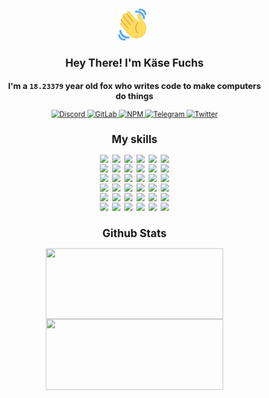 <div><p align=center><img src=./resources/images/wave.gif width=64px height=64px></p><h2 align=center>Hey There! I'm Käse Fuchs</h2><h3 align=center>I'm a <code>18.23379</code> year old fox who writes code to make computers do things</h3><p align=center><a href=https://discord.com/users/507526681125322772><img alt=Discord src="https://img.shields.io/badge/Discord-5865F2?logo=discord&logoColor=white&style=flat-square#dbcf8f70464688ee8734f7dc59649d07"> </a><a href=https://gitlab.com/kasefuchs><img alt=GitLab src="https://img.shields.io/badge/GitLab-330F63?logo=gitlab&logoColor=white&style=flat-square#dbcf8f70464688ee8734f7dc59649d07"> </a><a href=https://npmjs.com/~kasefuchs><img alt=NPM src="https://img.shields.io/badge/NPM-CB3837?logo=npm&logoColor=white&style=flat-square#dbcf8f70464688ee8734f7dc59649d07"> </a><a href=https://t.me/kasefuchs><img alt=Telegram src="https://img.shields.io/badge/Telegram-2CA5E0?logo=telegram&logoColor=white&style=flat-square#dbcf8f70464688ee8734f7dc59649d07"> </a><a href=https://twitter.com/kasefuchs><img alt=Twitter src="https://img.shields.io/badge/Twitter-1DA1F2?logo=twitter&logoColor=white&style=flat-square#dbcf8f70464688ee8734f7dc59649d07"></a></p><h2 align=center>My skills</h2><p align=center><a href=https://aws.amazon.com/ ><picture><source srcset="https://skillicons.dev/icons?i=aws&theme=dark#dbcf8f70464688ee8734f7dc59649d07" media="(prefers-color-scheme: dark)"><source srcset="https://skillicons.dev/icons?i=aws&theme=light#dbcf8f70464688ee8734f7dc59649d07" media="(prefers-color-scheme: light), (prefers-color-scheme: no-preference)"><img src="https://skillicons.dev/icons?i=aws&theme=light#dbcf8f70464688ee8734f7dc59649d07"></picture></a>&nbsp;&nbsp;<a href=https://en.wikipedia.org/wiki/Bash_(Unix_shell)><picture><source srcset="https://skillicons.dev/icons?i=bash&theme=dark#dbcf8f70464688ee8734f7dc59649d07" media="(prefers-color-scheme: dark)"><source srcset="https://skillicons.dev/icons?i=bash&theme=light#dbcf8f70464688ee8734f7dc59649d07" media="(prefers-color-scheme: light), (prefers-color-scheme: no-preference)"><img src="https://skillicons.dev/icons?i=bash&theme=light#dbcf8f70464688ee8734f7dc59649d07"></picture></a>&nbsp;&nbsp;<a href=https://discord.com/developers/docs><picture><source srcset="https://skillicons.dev/icons?i=bots&theme=dark#dbcf8f70464688ee8734f7dc59649d07" media="(prefers-color-scheme: dark)"><source srcset="https://skillicons.dev/icons?i=bots&theme=light#dbcf8f70464688ee8734f7dc59649d07" media="(prefers-color-scheme: light), (prefers-color-scheme: no-preference)"><img src="https://skillicons.dev/icons?i=bots&theme=light#dbcf8f70464688ee8734f7dc59649d07"></picture></a>&nbsp;&nbsp;<a href=https://www.cloudflare.com/ ><picture><source srcset="https://skillicons.dev/icons?i=cloudflare&theme=dark#dbcf8f70464688ee8734f7dc59649d07" media="(prefers-color-scheme: dark)"><source srcset="https://skillicons.dev/icons?i=cloudflare&theme=light#dbcf8f70464688ee8734f7dc59649d07" media="(prefers-color-scheme: light), (prefers-color-scheme: no-preference)"><img src="https://skillicons.dev/icons?i=cloudflare&theme=light#dbcf8f70464688ee8734f7dc59649d07"></picture></a>&nbsp;&nbsp;<a href=https://en.wikipedia.org/wiki/CSS><picture><source srcset="https://skillicons.dev/icons?i=css&theme=dark#dbcf8f70464688ee8734f7dc59649d07" media="(prefers-color-scheme: dark)"><source srcset="https://skillicons.dev/icons?i=css&theme=light#dbcf8f70464688ee8734f7dc59649d07" media="(prefers-color-scheme: light), (prefers-color-scheme: no-preference)"><img src="https://skillicons.dev/icons?i=css&theme=light#dbcf8f70464688ee8734f7dc59649d07"></picture></a>&nbsp;&nbsp;<a href=https://www.docker.com/ ><picture><source srcset="https://skillicons.dev/icons?i=docker&theme=dark#dbcf8f70464688ee8734f7dc59649d07" media="(prefers-color-scheme: dark)"><source srcset="https://skillicons.dev/icons?i=docker&theme=light#dbcf8f70464688ee8734f7dc59649d07" media="(prefers-color-scheme: light), (prefers-color-scheme: no-preference)"><img src="https://skillicons.dev/icons?i=docker&theme=light#dbcf8f70464688ee8734f7dc59649d07"></picture></a><br><a href=https://www.electronjs.org/ ><picture><source srcset="https://skillicons.dev/icons?i=electron&theme=dark#dbcf8f70464688ee8734f7dc59649d07" media="(prefers-color-scheme: dark)"><source srcset="https://skillicons.dev/icons?i=electron&theme=light#dbcf8f70464688ee8734f7dc59649d07" media="(prefers-color-scheme: light), (prefers-color-scheme: no-preference)"><img src="https://skillicons.dev/icons?i=electron&theme=light#dbcf8f70464688ee8734f7dc59649d07"></picture></a>&nbsp;&nbsp;<a href=https://expressjs.com/ ><picture><source srcset="https://skillicons.dev/icons?i=express&theme=dark#dbcf8f70464688ee8734f7dc59649d07" media="(prefers-color-scheme: dark)"><source srcset="https://skillicons.dev/icons?i=express&theme=light#dbcf8f70464688ee8734f7dc59649d07" media="(prefers-color-scheme: light), (prefers-color-scheme: no-preference)"><img src="https://skillicons.dev/icons?i=express&theme=light#dbcf8f70464688ee8734f7dc59649d07"></picture></a>&nbsp;&nbsp;<a href=https://www.figma.com/ ><picture><source srcset="https://skillicons.dev/icons?i=figma&theme=dark#dbcf8f70464688ee8734f7dc59649d07" media="(prefers-color-scheme: dark)"><source srcset="https://skillicons.dev/icons?i=figma&theme=light#dbcf8f70464688ee8734f7dc59649d07" media="(prefers-color-scheme: light), (prefers-color-scheme: no-preference)"><img src="https://skillicons.dev/icons?i=figma&theme=light#dbcf8f70464688ee8734f7dc59649d07"></picture></a>&nbsp;&nbsp;<a href=https://firebase.google.com/ ><picture><source srcset="https://skillicons.dev/icons?i=firebase&theme=dark#dbcf8f70464688ee8734f7dc59649d07" media="(prefers-color-scheme: dark)"><source srcset="https://skillicons.dev/icons?i=firebase&theme=light#dbcf8f70464688ee8734f7dc59649d07" media="(prefers-color-scheme: light), (prefers-color-scheme: no-preference)"><img src="https://skillicons.dev/icons?i=firebase&theme=light#dbcf8f70464688ee8734f7dc59649d07"></picture></a>&nbsp;&nbsp;<a href=https://flask.palletsprojects.com/ ><picture><source srcset="https://skillicons.dev/icons?i=flask&theme=dark#dbcf8f70464688ee8734f7dc59649d07" media="(prefers-color-scheme: dark)"><source srcset="https://skillicons.dev/icons?i=flask&theme=light#dbcf8f70464688ee8734f7dc59649d07" media="(prefers-color-scheme: light), (prefers-color-scheme: no-preference)"><img src="https://skillicons.dev/icons?i=flask&theme=light#dbcf8f70464688ee8734f7dc59649d07"></picture></a>&nbsp;&nbsp;<a href=https://cloud.google.com/ ><picture><source srcset="https://skillicons.dev/icons?i=gcp&theme=dark#dbcf8f70464688ee8734f7dc59649d07" media="(prefers-color-scheme: dark)"><source srcset="https://skillicons.dev/icons?i=gcp&theme=light#dbcf8f70464688ee8734f7dc59649d07" media="(prefers-color-scheme: light), (prefers-color-scheme: no-preference)"><img src="https://skillicons.dev/icons?i=gcp&theme=light#dbcf8f70464688ee8734f7dc59649d07"></picture></a><br><a href=https://git-scm.com/ ><picture><source srcset="https://skillicons.dev/icons?i=git&theme=dark#dbcf8f70464688ee8734f7dc59649d07" media="(prefers-color-scheme: dark)"><source srcset="https://skillicons.dev/icons?i=git&theme=light#dbcf8f70464688ee8734f7dc59649d07" media="(prefers-color-scheme: light), (prefers-color-scheme: no-preference)"><img src="https://skillicons.dev/icons?i=git&theme=light#dbcf8f70464688ee8734f7dc59649d07"></picture></a>&nbsp;&nbsp;<a href=https://github.com/ ><picture><source srcset="https://skillicons.dev/icons?i=github&theme=dark#dbcf8f70464688ee8734f7dc59649d07" media="(prefers-color-scheme: dark)"><source srcset="https://skillicons.dev/icons?i=github&theme=light#dbcf8f70464688ee8734f7dc59649d07" media="(prefers-color-scheme: light), (prefers-color-scheme: no-preference)"><img src="https://skillicons.dev/icons?i=github&theme=light#dbcf8f70464688ee8734f7dc59649d07"></picture></a>&nbsp;&nbsp;<a href=https://gitlab.com/ ><picture><source srcset="https://skillicons.dev/icons?i=gitlab&theme=dark#dbcf8f70464688ee8734f7dc59649d07" media="(prefers-color-scheme: dark)"><source srcset="https://skillicons.dev/icons?i=gitlab&theme=light#dbcf8f70464688ee8734f7dc59649d07" media="(prefers-color-scheme: light), (prefers-color-scheme: no-preference)"><img src="https://skillicons.dev/icons?i=gitlab&theme=light#dbcf8f70464688ee8734f7dc59649d07"></picture></a>&nbsp;&nbsp;<a href=https://www.heroku.com/ ><picture><source srcset="https://skillicons.dev/icons?i=heroku&theme=dark#dbcf8f70464688ee8734f7dc59649d07" media="(prefers-color-scheme: dark)"><source srcset="https://skillicons.dev/icons?i=heroku&theme=light#dbcf8f70464688ee8734f7dc59649d07" media="(prefers-color-scheme: light), (prefers-color-scheme: no-preference)"><img src="https://skillicons.dev/icons?i=heroku&theme=light#dbcf8f70464688ee8734f7dc59649d07"></picture></a>&nbsp;&nbsp;<a href=https://en.wikipedia.org/wiki/HTML><picture><source srcset="https://skillicons.dev/icons?i=html&theme=dark#dbcf8f70464688ee8734f7dc59649d07" media="(prefers-color-scheme: dark)"><source srcset="https://skillicons.dev/icons?i=html&theme=light#dbcf8f70464688ee8734f7dc59649d07" media="(prefers-color-scheme: light), (prefers-color-scheme: no-preference)"><img src="https://skillicons.dev/icons?i=html&theme=light#dbcf8f70464688ee8734f7dc59649d07"></picture></a>&nbsp;&nbsp;<a href=https://en.wikipedia.org/wiki/JavaScript><picture><source srcset="https://skillicons.dev/icons?i=js&theme=dark#dbcf8f70464688ee8734f7dc59649d07" media="(prefers-color-scheme: dark)"><source srcset="https://skillicons.dev/icons?i=js&theme=light#dbcf8f70464688ee8734f7dc59649d07" media="(prefers-color-scheme: light), (prefers-color-scheme: no-preference)"><img src="https://skillicons.dev/icons?i=js&theme=light#dbcf8f70464688ee8734f7dc59649d07"></picture></a><br><a href=https://en.wikipedia.org/wiki/Linux><picture><source srcset="https://skillicons.dev/icons?i=linux&theme=dark#dbcf8f70464688ee8734f7dc59649d07" media="(prefers-color-scheme: dark)"><source srcset="https://skillicons.dev/icons?i=linux&theme=light#dbcf8f70464688ee8734f7dc59649d07" media="(prefers-color-scheme: light), (prefers-color-scheme: no-preference)"><img src="https://skillicons.dev/icons?i=linux&theme=light#dbcf8f70464688ee8734f7dc59649d07"></picture></a>&nbsp;&nbsp;<a href=https://mui.com/ ><picture><source srcset="https://skillicons.dev/icons?i=materialui&theme=dark#dbcf8f70464688ee8734f7dc59649d07" media="(prefers-color-scheme: dark)"><source srcset="https://skillicons.dev/icons?i=materialui&theme=light#dbcf8f70464688ee8734f7dc59649d07" media="(prefers-color-scheme: light), (prefers-color-scheme: no-preference)"><img src="https://skillicons.dev/icons?i=materialui&theme=light#dbcf8f70464688ee8734f7dc59649d07"></picture></a>&nbsp;&nbsp;<a href=https://en.wikipedia.org/wiki/Markdown><picture><source srcset="https://skillicons.dev/icons?i=md&theme=dark#dbcf8f70464688ee8734f7dc59649d07" media="(prefers-color-scheme: dark)"><source srcset="https://skillicons.dev/icons?i=md&theme=light#dbcf8f70464688ee8734f7dc59649d07" media="(prefers-color-scheme: light), (prefers-color-scheme: no-preference)"><img src="https://skillicons.dev/icons?i=md&theme=light#dbcf8f70464688ee8734f7dc59649d07"></picture></a>&nbsp;&nbsp;<a href=https://www.mongodb.com/ ><picture><source srcset="https://skillicons.dev/icons?i=mongodb&theme=dark#dbcf8f70464688ee8734f7dc59649d07" media="(prefers-color-scheme: dark)"><source srcset="https://skillicons.dev/icons?i=mongodb&theme=light#dbcf8f70464688ee8734f7dc59649d07" media="(prefers-color-scheme: light), (prefers-color-scheme: no-preference)"><img src="https://skillicons.dev/icons?i=mongodb&theme=light#dbcf8f70464688ee8734f7dc59649d07"></picture></a>&nbsp;&nbsp;<a href=https://www.mysql.com/ ><picture><source srcset="https://skillicons.dev/icons?i=mysql&theme=dark#dbcf8f70464688ee8734f7dc59649d07" media="(prefers-color-scheme: dark)"><source srcset="https://skillicons.dev/icons?i=mysql&theme=light#dbcf8f70464688ee8734f7dc59649d07" media="(prefers-color-scheme: light), (prefers-color-scheme: no-preference)"><img src="https://skillicons.dev/icons?i=mysql&theme=light#dbcf8f70464688ee8734f7dc59649d07"></picture></a>&nbsp;&nbsp;<a href=https://nextjs.org/ ><picture><source srcset="https://skillicons.dev/icons?i=nextjs&theme=dark#dbcf8f70464688ee8734f7dc59649d07" media="(prefers-color-scheme: dark)"><source srcset="https://skillicons.dev/icons?i=nextjs&theme=light#dbcf8f70464688ee8734f7dc59649d07" media="(prefers-color-scheme: light), (prefers-color-scheme: no-preference)"><img src="https://skillicons.dev/icons?i=nextjs&theme=light#dbcf8f70464688ee8734f7dc59649d07"></picture></a><br><a href=https://nodejs.org/en/ ><picture><source srcset="https://skillicons.dev/icons?i=nodejs&theme=dark#dbcf8f70464688ee8734f7dc59649d07" media="(prefers-color-scheme: dark)"><source srcset="https://skillicons.dev/icons?i=nodejs&theme=light#dbcf8f70464688ee8734f7dc59649d07" media="(prefers-color-scheme: light), (prefers-color-scheme: no-preference)"><img src="https://skillicons.dev/icons?i=nodejs&theme=light#dbcf8f70464688ee8734f7dc59649d07"></picture></a>&nbsp;&nbsp;<a href=https://www.postgresql.org/ ><picture><source srcset="https://skillicons.dev/icons?i=postgres&theme=dark#dbcf8f70464688ee8734f7dc59649d07" media="(prefers-color-scheme: dark)"><source srcset="https://skillicons.dev/icons?i=postgres&theme=light#dbcf8f70464688ee8734f7dc59649d07" media="(prefers-color-scheme: light), (prefers-color-scheme: no-preference)"><img src="https://skillicons.dev/icons?i=postgres&theme=light#dbcf8f70464688ee8734f7dc59649d07"></picture></a>&nbsp;&nbsp;<a href=https://learn.microsoft.com/en-us/powershell/ ><picture><source srcset="https://skillicons.dev/icons?i=powershell&theme=dark#dbcf8f70464688ee8734f7dc59649d07" media="(prefers-color-scheme: dark)"><source srcset="https://skillicons.dev/icons?i=powershell&theme=light#dbcf8f70464688ee8734f7dc59649d07" media="(prefers-color-scheme: light), (prefers-color-scheme: no-preference)"><img src="https://skillicons.dev/icons?i=powershell&theme=light#dbcf8f70464688ee8734f7dc59649d07"></picture></a>&nbsp;&nbsp;<a href=https://www.python.org/ ><picture><source srcset="https://skillicons.dev/icons?i=py&theme=dark#dbcf8f70464688ee8734f7dc59649d07" media="(prefers-color-scheme: dark)"><source srcset="https://skillicons.dev/icons?i=py&theme=light#dbcf8f70464688ee8734f7dc59649d07" media="(prefers-color-scheme: light), (prefers-color-scheme: no-preference)"><img src="https://skillicons.dev/icons?i=py&theme=light#dbcf8f70464688ee8734f7dc59649d07"></picture></a>&nbsp;&nbsp;<a href=https://www.raspberrypi.org/ ><picture><source srcset="https://skillicons.dev/icons?i=raspberrypi&theme=dark#dbcf8f70464688ee8734f7dc59649d07" media="(prefers-color-scheme: dark)"><source srcset="https://skillicons.dev/icons?i=raspberrypi&theme=light#dbcf8f70464688ee8734f7dc59649d07" media="(prefers-color-scheme: light), (prefers-color-scheme: no-preference)"><img src="https://skillicons.dev/icons?i=raspberrypi&theme=light#dbcf8f70464688ee8734f7dc59649d07"></picture></a>&nbsp;&nbsp;<a href=https://reactjs.org/ ><picture><source srcset="https://skillicons.dev/icons?i=react&theme=dark#dbcf8f70464688ee8734f7dc59649d07" media="(prefers-color-scheme: dark)"><source srcset="https://skillicons.dev/icons?i=react&theme=light#dbcf8f70464688ee8734f7dc59649d07" media="(prefers-color-scheme: light), (prefers-color-scheme: no-preference)"><img src="https://skillicons.dev/icons?i=react&theme=light#dbcf8f70464688ee8734f7dc59649d07"></picture></a><br><a href=https://redux.js.org/ ><picture><source srcset="https://skillicons.dev/icons?i=redux&theme=dark#dbcf8f70464688ee8734f7dc59649d07" media="(prefers-color-scheme: dark)"><source srcset="https://skillicons.dev/icons?i=redux&theme=light#dbcf8f70464688ee8734f7dc59649d07" media="(prefers-color-scheme: light), (prefers-color-scheme: no-preference)"><img src="https://skillicons.dev/icons?i=redux&theme=light#dbcf8f70464688ee8734f7dc59649d07"></picture></a>&nbsp;&nbsp;<a href=https://en.wikipedia.org/wiki/Regular_expression><picture><source srcset="https://skillicons.dev/icons?i=regex&theme=dark#dbcf8f70464688ee8734f7dc59649d07" media="(prefers-color-scheme: dark)"><source srcset="https://skillicons.dev/icons?i=regex&theme=light#dbcf8f70464688ee8734f7dc59649d07" media="(prefers-color-scheme: light), (prefers-color-scheme: no-preference)"><img src="https://skillicons.dev/icons?i=regex&theme=light#dbcf8f70464688ee8734f7dc59649d07"></picture></a>&nbsp;&nbsp;<a href=https://en.wikipedia.org/wiki/Sass_(stylesheet_language)><picture><source srcset="https://skillicons.dev/icons?i=sass&theme=dark#dbcf8f70464688ee8734f7dc59649d07" media="(prefers-color-scheme: dark)"><source srcset="https://skillicons.dev/icons?i=sass&theme=light#dbcf8f70464688ee8734f7dc59649d07" media="(prefers-color-scheme: light), (prefers-color-scheme: no-preference)"><img src="https://skillicons.dev/icons?i=sass&theme=light#dbcf8f70464688ee8734f7dc59649d07"></picture></a>&nbsp;&nbsp;<a href=https://www.typescriptlang.org/ ><picture><source srcset="https://skillicons.dev/icons?i=ts&theme=dark#dbcf8f70464688ee8734f7dc59649d07" media="(prefers-color-scheme: dark)"><source srcset="https://skillicons.dev/icons?i=ts&theme=light#dbcf8f70464688ee8734f7dc59649d07" media="(prefers-color-scheme: light), (prefers-color-scheme: no-preference)"><img src="https://skillicons.dev/icons?i=ts&theme=light#dbcf8f70464688ee8734f7dc59649d07"></picture></a>&nbsp;&nbsp;<a href=https://unity.com/ ><picture><source srcset="https://skillicons.dev/icons?i=unity&theme=dark#dbcf8f70464688ee8734f7dc59649d07" media="(prefers-color-scheme: dark)"><source srcset="https://skillicons.dev/icons?i=unity&theme=light#dbcf8f70464688ee8734f7dc59649d07" media="(prefers-color-scheme: light), (prefers-color-scheme: no-preference)"><img src="https://skillicons.dev/icons?i=unity&theme=light#dbcf8f70464688ee8734f7dc59649d07"></picture></a>&nbsp;&nbsp;<a href=https://workers.cloudflare.com/ ><picture><source srcset="https://skillicons.dev/icons?i=workers&theme=dark#dbcf8f70464688ee8734f7dc59649d07" media="(prefers-color-scheme: dark)"><source srcset="https://skillicons.dev/icons?i=workers&theme=light#dbcf8f70464688ee8734f7dc59649d07" media="(prefers-color-scheme: light), (prefers-color-scheme: no-preference)"><img src="https://skillicons.dev/icons?i=workers&theme=light#dbcf8f70464688ee8734f7dc59649d07"></picture></a><br></p><h2 align=center>Github Stats</h2><p align=center><picture><source srcset="https://github-readme-stats-kasefuchs.vercel.app/api/?count_private=true&hide_border=true&hide_rank=true&line_height=20&hide_title=true&username=Kasefuchs&theme=dark#dbcf8f70464688ee8734f7dc59649d07" media="(prefers-color-scheme: dark)"><source srcset="https://github-readme-stats-kasefuchs.vercel.app/api/?count_private=true&hide_border=true&hide_rank=true&line_height=20&hide_title=true&username=Kasefuchs&theme=light#dbcf8f70464688ee8734f7dc59649d07" media="(prefers-color-scheme: light), (prefers-color-scheme: no-preference)"><img align=middle width=350 height=140 src="https://github-readme-stats-kasefuchs.vercel.app/api/?count_private=true&hide_border=true&hide_rank=true&line_height=20&hide_title=true&username=Kasefuchs&theme=light#dbcf8f70464688ee8734f7dc59649d07"></picture><picture><source srcset="https://github-readme-stats-kasefuchs.vercel.app/api/top-langs/?count_private=true&hide_border=true&layout=compact&username=Kasefuchs&theme=dark#dbcf8f70464688ee8734f7dc59649d07" media="(prefers-color-scheme: dark)"><source srcset="https://github-readme-stats-kasefuchs.vercel.app/api/top-langs/?count_private=true&hide_border=true&layout=compact&username=Kasefuchs&theme=light#dbcf8f70464688ee8734f7dc59649d07" media="(prefers-color-scheme: light), (prefers-color-scheme: no-preference)"><img align=middle width=350 height=140 src="https://github-readme-stats-kasefuchs.vercel.app/api/top-langs/?count_private=true&hide_border=true&layout=compact&username=Kasefuchs&theme=light#dbcf8f70464688ee8734f7dc59649d07"></picture></p><img src="https://hit.yhype.me/github/profile?user_id=64592097#dbcf8f70464688ee8734f7dc59649d07" alt=""></div>
